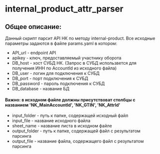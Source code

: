 # internal_product_attr_parser
## Общее описание:
Данный скрипт парсит API НК по методу internal-product. 
Все исходные параметры задаются в файле params.yaml в котором:
- API_url - endpoint API
- apikey - ключ, предоставляемый участнику оборота
- DB_host - хост СУБД НК. (Запрос в СУБД использвется для получения ИНН по AccountId из исходного файла)
- DB_user - логин для подключения к СУБД
- DB_port - порт подключения к СУБД
- DB_password - пароль подключения к СУБД
- DB_database - название БД

#### Важно: в исходном файле должны присутствоват столбцы с названием 'NK_MainAccountId', 'NK_GTIN', 'NK_AttrId'

- input_folder - путь к папке, содержащей исходный файл
- input_file - название исходного файла
- sheet_name - название листа в исходном файле
- output_folder - путь к папке, содержащей файл с результатом парсинга
- output_file - название файла, содержащего файл с результатом парсинга
